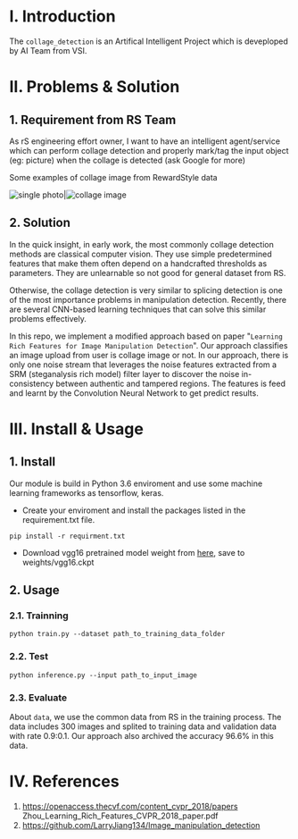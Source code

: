 # I. Introduction
The `collage_detection` is an Artifical Intelligent Project which is deveploped by AI Team from VSI.

# II. Problems & Solution

## 1. Requirement from RS Team
As rS engineering effort owner, I want to have an intelligent agent/service which can perform collage detection and properly mark/tag the input object (eg: picture) when the collage is detected (ask Google for more)

Some examples of collage image from RewardStyle data

![single photo](https://drive.google.com/file/d/1scYbd5x6PBmubqQYKxbQYMG0gCXfNW5w/view?usp=sharing)|![collage image](https://drive.google.com/file/d/1vVIqPJxQOMEJTDF4MvGWYkgWg55me8hH/view?usp=sharing)

## 2. Solution
In the quick insight, in early work, the most commonly collage detection methods are classical computer vision. They use simple predetermined features that make them often depend on a handcrafted thresholds as parameters. They are unlearnable so not good for general dataset from RS.

Otherwise, the collage detection is very similar to splicing detection is one of the most importance problems in manipulation detection. Recently, there are several CNN-based learning techniques that can solve this similar problems effectively. 

In this repo, we implement a modified approach based on paper "`Learning Rich Features for Image Manipulation Detection`". Our approach classifies an image upload from user is collage image or not. In our approach, there is only one noise stream that leverages the noise features extracted from a SRM (steganalysis rich model) filter layer to discover the noise in-consistency between authentic and tampered regions. The features is feed and learnt by the Convolution Neural Network to get predict results.



# III. Install & Usage
## 1. Install 

Our module is build in Python 3.6 enviroment and use some machine learning frameworks as tensorflow, keras.

- Create your enviroment and install the packages listed in the requirement.txt file. 

````
pip install -r requirment.txt
````

- Download vgg16 pretrained model weight from [here](), save to weights/vgg16.ckpt

## 2. Usage
### 2.1. Trainning

````
python train.py --dataset path_to_training_data_folder
````

### 2.2. Test

```
python inference.py --input path_to_input_image
```

### 2.3. Evaluate 
About `data`, we use the common data from RS in the training process. The data includes 300 images and splited to training data and validation data with rate 0.9:0.1. Our approach also archived the accuracy 96.6% in this data. 


# IV. References
1. https://openaccess.thecvf.com/content_cvpr_2018/papers Zhou_Learning_Rich_Features_CVPR_2018_paper.pdf
2. https://github.com/LarryJiang134/Image_manipulation_detection





































































